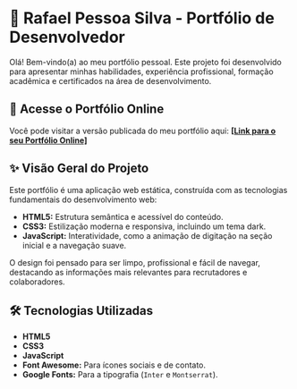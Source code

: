 # 🚀 Rafael Pessoa Silva - Portfólio de Desenvolvedor

Olá! Bem-vindo(a) ao meu portfólio pessoal. Este projeto foi desenvolvido para apresentar minhas habilidades, experiência profissional, formação acadêmica e certificados na área de desenvolvimento.

## 🔗 Acesse o Portfólio Online

Você pode visitar a versão publicada do meu portfólio aqui:
[**[Link para o seu Portfólio Online]**]([https://rafael-ps-ads.github.io/Portfolio1/])

## ✨ Visão Geral do Projeto

Este portfólio é uma aplicação web estática, construída com as tecnologias fundamentais do desenvolvimento web:

* **HTML5:** Estrutura semântica e acessível do conteúdo.
* **CSS3:** Estilização moderna e responsiva, incluindo um tema dark.
* **JavaScript:** Interatividade, como a animação de digitação na seção inicial e a navegação suave.

O design foi pensado para ser limpo, profissional e fácil de navegar, destacando as informações mais relevantes para recrutadores e colaboradores.

## 🛠️ Tecnologias Utilizadas

* **HTML5**
* **CSS3**
* **JavaScript**
* **Font Awesome:** Para ícones sociais e de contato.
* **Google Fonts:** Para a tipografia (`Inter` e `Montserrat`).